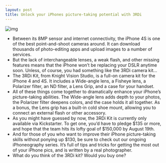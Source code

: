 ```yaml
---
layout: post
title: Unlock your iPhones picture-taking potential with 3RDi
---
```

![img](http://media.idownloadblog.com/wp-content/uploads/2012/07/3rdi-e1342139236217.jpeg)
* Between its 8MP sensor and internet connectivity, the iPhone 4S is one of the best point-and-shoot cameras around. It can download thousands of photo-editing apps and upload images to a number of services.
* But the lack of interchangeable lenses, a weak flash, and other missing features means that the iPhone won’t be replacing your DSLR anytime soon. Unless, of course, you had something like the 3RDi camera kit…
* The 3RDi Kit, from Knight Vision Studio, is a full-on camera kit for the iPhone 4 and 4S. It includes a Wide-angle lens, a Fisheye lens, a Polarizer filter, an ND filter, a Lens Grip, and a case for your handset.
* All of these things come together to dramatically enhance your iPhone’s picture-taking abilities. The Wide-angle lens adds depth to your photos, the Polarizer filter deepens colors, and the case holds it all together. As a bonus, the Lens grip has a built-in cold shoe mount, allowing you to connect an external flash or other accessory.
* As you might have guessed by now, the 3RDi Kit is currently only available via Kickstarter. To get one, you’d have to pledge $135 or more, and hope that the team hits its lofty goal of $150,000 by August 19th.
* And for those of you who want to improve their iPhone picture-taking skills without ponying up $130, be sure to check out our ongoing iPhoneography series. It’s full of tips and tricks for getting the most out of your iPhone pics, and is written by a real photographer.
* What do you think of the 3RDi kit? Would you buy one?

